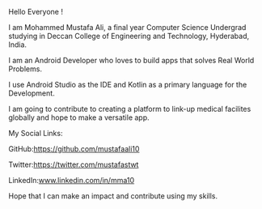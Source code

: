 Hello Everyone ! 

I am Mohammed Mustafa Ali, a final year Computer Science Undergrad studying in Deccan College of Engineering and Technology, Hyderabad, India. 

I am an Android Developer who loves to build apps that solves Real World Problems. 

I use Android Studio as the IDE and Kotlin as a primary language for the Development. 

I am going to contribute to creating a platform to link-up medical facilites globally and hope to make a versatile app. 


My Social Links: 

GitHub:https://github.com/mustafaali10 

Twitter:https://twitter.com/mustafastwt 

LinkedIn:www.linkedin.com/in/mma10 

Hope that I can make an impact and contribute using my skills.
